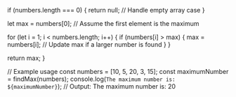   if (numbers.length === 0) {
    return null; // Handle empty array case
  }

  let max = numbers[0]; // Assume the first element is the maximum

  for (let i = 1; i < numbers.length; i++) {
    if (numbers[i] > max) {
      max = numbers[i]; // Update max if a larger number is found
    }
  }

  return max;
}

// Example usage
const numbers = [10, 5, 20, 3, 15];
const maximumNumber = findMax(numbers);
console.log(`The maximum number is: ${maximumNumber}`); // Output: The maximum number is: 20
